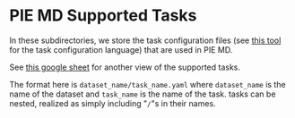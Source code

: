 # PIE MD Supported Tasks

In these subdirectories, we store the task configuration files (see [this
tool](https://github.com/justin13601/ESGPTTaskQuerying/) for the task configuration language) that are used in
PIE MD.

See [this google
sheet](https://docs.google.com/spreadsheets/d/1uOlV0RpuhWLXkhlc_aG4raYO6gnjTrQVHHH1H_r6sLg/edit?usp=sharing)
for another view of the supported tasks.

The format here is `dataset_name/task_name.yaml` where `dataset_name` is the name of the dataset and
`task_name` is the name of the task. tasks can be nested, realized as simply including "`/`"s in their names.
